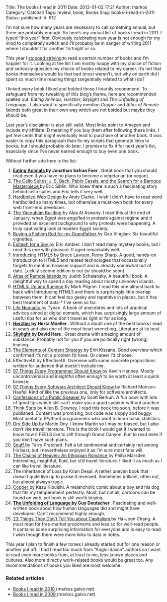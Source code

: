 Title: The books I read in 2011
Date: 2012-01-02 17:21
Author: markos
Category: Catchall
Tags: review, book, Books
Slug: books-i-read-in-2011
Status: published
Id: 912

<div>
 <p>
  I’m not sure how many years are necessary to call something annual, but three are probably enough. So here’s my annual list of books I read in 2011. I typed “this year” first. Obviously celebrating new year is not enough for my mind to completely switch and I’ll probably be in danger of writing 2011 where I shouldn’t for another fortnight or so.
 </p>
 <p>
  This year I
  <a href="gamification-of-book-reading.html" title="Why I stopped">
   stopped striving
  </a>
  to read a certain number of books and I’m happier for it. Looking at the list I am mostly happy with my choice of fiction and seriously question my choice of books related to my career. It’s not that books themselves would be that bad (most weren’t), but why on earth did I spent so much time reading things tangentially related to what I do?
 </p>
 <p>
  I linked every book I liked and bolded those I heartily recommend. To safeguard from my tweaking of this blog’s theme, here are recommended spelled out:
  <em>
   Eating Animals, Herztier, Skylight
  </em>
  and
  <em>
   The Unfolding of Language
  </em>
  . I also want to specifically mention
  <em>
   Copper
  </em>
  and
  <em>
   Atlas of Remote Islands
  </em>
  both great in their own way which are not bolded but maybe they should be.
 </p>
 <p>
  Last year’s disclaimer is also still valid. Most links point to Amazon  and include my affiliate ID meaning if you buy them after following  these links, I get few cents that might eventually lead to purchase of  another book. It was easier to copy this paragraph than fix my scripts that generate links to books, but I should probably do later. I promise to fix it for next year’s list, especially since I’ve never earned enough to buy even one book.
 </p>
 <p>
  Without further ado here is the list:
 </p>
 <ol>
  <li>
   <strong>
    <a href="http://www.amazon.com/gp/product/0316069884?ie=UTF8&amp;tag=devel-20&amp;linkCode=as2&amp;camp=1789&amp;creative=390957&amp;creativeASIN=0316069884">
     Eating Animals
    </a>
    by Jonathan Safran Foer
   </strong>
   . Great book that you should read even if you have no plans to become a vegetarian (or vegan).
  </li>
  <li>
   <a href="http://www.amazon.com/gp/product/0802119298?ie=UTF8&amp;tag=devel-20&amp;linkCode=as2&amp;camp=1789&amp;creative=390957&amp;creativeASIN=0802119298">
    The Cello Suites: J. S. Bach, Pablo Casals, and the Search for a Baroque Masterpiece
   </a>
   by Eric Siblin. Who knew there is such a fascinating story behind cello suites and Eric tells it very well.
  </li>
  <li>
   <a href="http://fivesimplesteps.com/books/hardboiled-web-design">
    Hardboiled Web Design
   </a>
   by Andy Clarke. I wish I didn’t have to read word hardboiled so many times, but otherwise a must-own book for every web front-end developer.
  </li>
  <li>
   <a href="http://www.amazon.com/gp/product/0060878134?ie=UTF8&amp;tag=devel-20&amp;linkCode=as2&amp;camp=1789&amp;creative=390957&amp;creativeASIN=0060878134">
    The Yacoubian Building
   </a>
   by Alaa Al Aswany. I read this at the end of January, when Egypt was engulfed in protests against regime and it provided an excellent background to why protests were happening. A truly captivating look at modern Egypt society.
  </li>
  <li>
   <a href="http://www.amazon.com/gp/product/0060575557?ie=UTF8&amp;tag=devel-20&amp;linkCode=as2&amp;camp=1789&amp;creative=390957&amp;creativeASIN=0060575557">
    Buying a Fishing Rod for my Grandfather
   </a>
   by Gao Xingjian. Six beautiful vignettes.
  </li>
  <li>
   <a href="http://www.amazon.com/gp/product/0375713247?ie=UTF8&amp;tag=devel-20&amp;linkCode=as2&amp;camp=1789&amp;creative=390957&amp;creativeASIN=0375713247">
    Epitaph for a Spy
   </a>
   by Eric Ambler. I don’t read many mystery books, but I read this one with pleasure. It aged remarkably well.
  </li>
  <li>
   <a href="http://www.amazon.com/gp/product/0321687299?ie=UTF8&amp;tag=devel-20&amp;linkCode=as2&amp;camp=1789&amp;creative=390957&amp;creativeASIN=0321687299">
    Introducing HTML5
   </a>
   by Bruce Lawson, Remy Sharp. A good, hands-on introduction to HTML5 and related technologies that occasionally forgets to mention browser support and is already somewhat out of date. Luckily second edition is out (or should be soon).
  </li>
  <li>
   <a href="http://www.amazon.com/gp/product/014311820X?ie=UTF8&amp;tag=devel-20&amp;linkCode=as2&amp;camp=1789&amp;creative=390957&amp;creativeASIN=014311820X">
    Atlas of Remote Islands
   </a>
   by Judith Schalansky. A beautiful book. A delightful way to spend a day reading about mostly unknown islands.
  </li>
  <li>
   <a href="http://www.amazon.com/gp/product/0596806027?ie=UTF8&amp;tag=devel-20&amp;linkCode=as2&amp;camp=1789&amp;creative=390957&amp;creativeASIN=0596806027">
    HTML5: Up and Running
   </a>
   by Mark Pilgrim. I read this one almost back to back with Introducing HTML5 and there is surprisingly little overlap between them. It can feel too geeky and repetitive in places, but it has best treatment of data-* I’ve seen so far.
  </li>
  <li>
   <a href="http://www.amazon.com/gp/product/144953662X?ie=UTF8&amp;tag=devel-20&amp;linkCode=as2&amp;camp=1789&amp;creative=390957&amp;creativeASIN=144953662X">
    Life Nomadic
   </a>
   by Tynan. A book of anecdotes and lots of practical advices aimed at digital nomads, which has surprisingly large amount of useful tips for us who don’t travel as light or for as long.
  </li>
  <li>
   <strong>
    <a href="http://www.amazon.com/gp/product/0810115972?ie=UTF8&amp;tag=devel-20&amp;linkCode=as2&amp;camp=1789&amp;creative=390957&amp;creativeASIN=0810115972">
     Herztier
    </a>
    by Herta Mueller
   </strong>
   . Without a doubt one of the best books I read in years and also one of the most heart wrenching. Literature at its best.
  </li>
  <li>
   <strong>
    <a href="http://www.amazon.com/gp/product/0571176127?ie=UTF8&amp;tag=devel-20&amp;linkCode=as2&amp;camp=1789&amp;creative=390957&amp;creativeASIN=0571176127">
     Skylight
    </a>
    by David Hare
   </strong>
   . Great drama with amazing amount of substance. Probably not for you if you are politically right (wrong) leaning.
  </li>
  <li>
   <a href="http://books.alistapart.com/products/the-elements-of-content-strategy">
    The Elements of Content Strategy
   </a>
   by Erin Kissane. Good overview which confirmed it’s not a problem I’d have. Or career I’d choose.
  </li>
  <li>
   EffectiveUI by EffectiveUI. Overview with some concrete propositions written for audience that doesn’t include me.
  </li>
  <li>
   <a href="http://www.amazon.com/gp/product/0596809484/ref=as_li_ss_tl?ie=UTF8&amp;tag=devel-20&amp;linkCode=as2&amp;camp=1789&amp;creative=390957&amp;creativeASIN=0596809484">
    97 Things Every Programmer Should Know
   </a>
   by Kevlin Henney. Mostly uncontroversial and insightful often enough to be worth at least a quick browse.
  </li>
  <li>
   <a href="http://www.amazon.com/gp/product/059652269X/ref=as_li_ss_tl?ie=UTF8&amp;tag=devel-20&amp;linkCode=as2&amp;camp=1789&amp;creative=390957&amp;creativeASIN=059652269X">
    97 Things Every Software Architect Should Know
   </a>
   by Richard Monson-Haefel. Kind of like the previous one, only for software architects.
  </li>
  <li>
   <a href="http://www.amazon.com/gp/product/0596801998/ref=as_li_ss_tl?ie=UTF8&amp;tag=devel-20&amp;linkCode=as2&amp;camp=1789&amp;creative=390957&amp;creativeASIN=0596801998">
    Confessions of a Public Speaker
   </a>
   by Scott Berkun. A fun book with lots of good tips which still can’t make you a good speaker without practice.
  </li>
  <li>
   <a href="http://www.amazon.com/gp/product/1449307116/ref=as_li_ss_tl?ie=UTF8&amp;tag=devel-20&amp;linkCode=as2&amp;camp=1789&amp;creative=390957&amp;creativeASIN=1449307116">
    Think Stats
   </a>
   by Allen B. Downey. I read this book too soon, before it was published. Content was promising, but code was sloppy and buggy. Most useful to (Python) programmers who want to learn basic statistics.
  </li>
  <li>
   <a href="http://www.amazon.com/gp/product/B0056AH7GO/ref=as_li_ss_tl?ie=UTF8&amp;tag=devel-20&amp;linkCode=as2&amp;camp=1789&amp;creative=390957&amp;creativeASIN=B0056AH7GO">
    Dry Side Up
   </a>
   by Martin Ony. I know Martin so I may be biased, but I also don’t like travel literature. This is the book I would get if I wanted to know how it FEELS like to raft through Grand Canyon. Fun to read even if you don’t have such plans.
  </li>
  <li>
   <a href="http://www.amazon.com/gp/product/0062011847/ref=as_li_ss_tl?ie=UTF8&amp;tag=devel-20&amp;linkCode=as2&amp;camp=1789&amp;creative=390957&amp;creativeASIN=0062011847">
    Snuff
   </a>
   by Terry Pratchett. Felt a bit sentimental and certainly not among his best, but I nevertheless enjoyed it as I’m sure most fans will.
  </li>
  <li>
   <a href="http://www.amazon.com/gp/product/B000O8MVGY/ref=as_li_ss_tl?ie=UTF8&amp;tag=devel-20&amp;linkCode=as2&amp;camp=1789&amp;creative=390957&amp;creativeASIN=B000O8MVGY">
    The Chains of Heaven: An Ethiopian Romance
   </a>
   by Philip Marsden. Interesting, insightful, fluid, but still travel literature. I liked it as much as I can like travel literature.
  </li>
  <li>
   The Inheritance of Loss by Kiran Desai. A rather uneven book that doesn’t quite live up to praise it received. Sometimes brilliant, often not, but almost always tragic.
  </li>
  <li>
   <a href="http://www.amazon.com/gp/product/0545098939/ref=as_li_ss_tl?ie=UTF8&amp;tag=devel-20&amp;linkCode=as2&amp;camp=1789&amp;creative=390957&amp;creativeASIN=0545098939">
    Copper
   </a>
   by Kazu Kibuishi. A melancholic comic about a boy and his dog that fits my temperament perfectly. Most, but not all, cartoons can be found on web, yet book is still worth buying.
  </li>
  <li>
   <strong>
    <a href="http://www.amazon.com/gp/product/0805079076/ref=as_li_ss_tl?ie=UTF8&amp;tag=devel-20&amp;linkCode=as2&amp;camp=1789&amp;creative=390957&amp;creativeASIN=0805079076">
     The Unfolding of Language
    </a>
    by Guy Deutscher
   </strong>
   . Fascinating and well-written book about how human languages did and might have developed. Can’t recommend highly enough.
  </li>
  <li>
   <a href="http://www.amazon.com/gp/product/1608191664/ref=as_li_ss_tl?ie=UTF8&amp;tag=devel-20&amp;linkCode=as2&amp;camp=1789&amp;creative=390957&amp;creativeASIN=160819166">
    23 Things They Don’t Tell You about Capitalism
   </a>
   by Ha-Joon Chang. A must read for free-market proponents and less so for well-read people. It contains some surprising information for everyone and is easy to read. I wish though there were more links to data in notes.
  </li>
 </ol>
 <p>
  This year I plan to finish a few tomes I already started but for one reason or another put off. I find I read too much from “Anglo-Saxon” authors so I want to read even more books from, at least to me, less known places and cultures. Also more directly work-related books would be great too. Any recommendations of books you liked are most welcome.
 </p>
 <h3>
  Related articles
 </h3>
 <ul>
  <li>
   <a href="books-i-read-in-2010.html">
    Books I read in 2010
   </a>
   (markos.gaivo.net)
  </li>
  <li>
   <a href="books-i-read-in-2009.html">
    Books I read in 2009
   </a>
   (markos.gaivo.net)
  </li>
 </ul>
</div>
